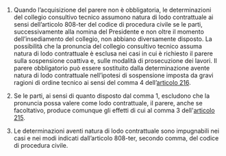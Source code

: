 1. Quando l’acquisizione del parere non è obbligatoria, le determinazioni del collegio consultivo tecnico assumono natura di lodo contrattuale ai sensi dell’articolo 808-ter del codice di procedura civile se le parti, successivamente alla nomina del Presidente e non oltre il momento dell’insediamento del collegio, non abbiano diversamente disposto. La possibilità che la pronuncia del collegio consultivo tecnico assuma natura di lodo contrattuale è esclusa nei casi in cui è richiesto il parere sulla sospensione coattiva e, sulle modalità di prosecuzione dei lavori. Il parere obbligatorio può essere sostituito dalla determinazione avente natura di lodo contrattuale nell’ipotesi di sospensione imposta da gravi ragioni di ordine tecnico ai sensi del comma 4 dell’[articolo 216](/index.html?article=articolo-216&version=1).

2. Se le parti, ai sensi di quanto disposto dal comma 1, escludono che la pronuncia possa valere come lodo contrattuale, il parere, anche se facoltativo, produce comunque gli effetti di cui al comma 3 dell'[articolo 215](/index.html?article=articolo-215&version=1).

3. Le determinazioni aventi natura di lodo contrattuale sono impugnabili nei casi e nei modi indicati dall’articolo 808-ter, secondo comma, del codice di procedura civile.
